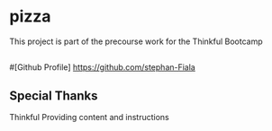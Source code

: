 # pizza

This project is part of the precourse work for the Thinkful Bootcamp

##

#[Github Profile] https://github.com/stephan-Fiala


## Special Thanks

Thinkful
  Providing content and instructions
